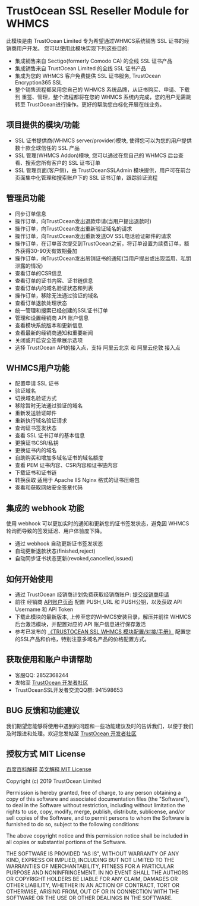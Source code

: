 # TrustOcean SSL Reseller Module for WHMCS
此模块是由 TrustOcean Limited 专为希望通过WHMCS系统销售 SSL 证书的经销商用户开发。
您可以使用此模块实现下列这些目的:
- 集成销售来自 Sectigo(formerly Comodo CA) 的全线 SSL 证书产品
- 集成销售来自 TrustOcean Limited 的全线 SSL 证书产品
- 集成为您的 WHMCS 客户免费提供 SSL 证书服务, TrustOcean Encryption365 SSL
- 整个销售流程都采用您自己的 WHMCS 系统品牌，从证书购买、申请、下载 到 重签、管理，整个流程都将在您的 WHMCS 系统内完成，您的用户无需跳转至 TrustOcean进行操作。更好的帮助您白标化开展在线业务。

## 项目提供的模块/功能
- SSL 证书提供商(WHMCS server/provider)模块, 使得您可以为您的用户提供数十款全球信任的 SSL 产品
- SSL 管理(WHMCS Addon)模块, 您可以通过在您自己的 WHMCS 后台查看、搜索您所有客户的 SSL 证书订单
- SSL 管理页面(客户侧)，由 TrustOceanSSLAdmin 模块提供，用户可在前台页面集中化管理和搜索账户下的 SSL 证书订单，跟踪验证流程

## 管理员功能
- 同步订单信息
- 操作订单，向TrustOcean发出退款申请(当用户提出退款时)
- 操作订单，向TrustOcean发出重新验证域名的请求
- 操作订单，向TrustOcean发出重新发送OV SSL电话验证邮件的请求
- 操作订单，在订单首次提交到TrustOcean之前，将订单设置为续费订单，额外获得30-90天有效期叠加
- 操作订单，向TrustOcean发出吊销证书的通知(当用户提出或出现滥用、私钥泄露的情况)
- 查看订单的CSR信息
- 查看订单的证书内容、证书链信息
- 查看订单内的域名验证状态和列表
- 操作订单，移除无法通过验证的域名
- 查看订单退款处理状态
- 统一管理和搜索已经创建的SSL证书订单
- 管理和设置经销商 API 账户信息
- 查看模块系统版本和更新信息
- 查看最新的经销商通知和重要新闻
- 关闭或开启安全签章展示选项
- 选择 TrustOcean API的接入点，支持 阿里云北京 和 阿里云伦敦 接入点

## WHMCS用户功能
- 配置申请 SSL 证书
- 验证域名
- 切换域名验证方式
- 移除暂时无法通过验证的域名
- 重新发送验证邮件
- 重新执行域名验证请求
- 查询证书签发状态
- 查看 SSL 证书订单的基本信息
- 更换证书CSR/私钥
- 更换证书内的域名
- 自助购买和增加多域名证书的域名额度
- 查看 PEM 证书内容、CSR内容和证书链内容
- 下载证书和证书链
- 转换获取 适用于 Apache IIS Nginx 格式的证书压缩包
- 查看和获取网站安全签章代码

## 集成的 webhook 功能
使用 webhook 可以更加实时的通知和更新您的证书签发状态，避免因 WHMCS 轮询而导致的签发延迟、用户体验度下降。
- 通过 webhook 自动更新证书签发状态
- 自动更新退款状态(finished,reject)
- 自动同步证书状态更新(revoked,cancelled,issued)

## 如何开始使用
- 通过 TrustOcean 经销商计划免费获取经销商账户: [提交经销商申请](https://www.trustocean.com/partner-program)
- 前往 经销商 [API账户页面](https://console.trustocean.com/partner/api-setting) 配置 PUSH_URL 和 PUSH公钥，以及获取 API Username 和 API Token
- 下载此模块的最新版本, 上传至您的WHMCS安装目录，解压并前往 WHMCS 后台激活模块，并配置对应的 API 账户信息进行保存激活
- 参考已发布的 [《TRUSTOCEAN SSL WHMCS 模块配置/对接/手册》](https://www.trustocean.com/repository/TRUSTOCEAN-WHMCS-MODULE-USERGUID.pdf) 配置您的SSL产品和价格，特别注意多域名产品的价格配置方式。

## 获取使用和账户申请帮助
- 客服QQ: 2852368244
- 发帖至 [TrustOcean 开发者社区](https://developer.trustocean.com)
- TrustOceanSSL开发者交流QQ群: 941598653

## BUG 反馈和功能建议
我们期望您能够将使用中遇到的问题和一些功能建议及时的告诉我们，以便于我们及时跟进和处理。欢迎您发帖至 [TrustOcean 开发者社区](https://developer.trustocean.com)

## 授权方式 MIT License

[百度百科解释](https://baike.baidu.com/item/MIT%E8%AE%B8%E5%8F%AF%E8%AF%81)
[英文解释 MIT License](https://choosealicense.com/licenses/mit/#)

Copyright (c) 2019 TrustOcean Limited

Permission is hereby granted, free of charge, to any person obtaining a copy
of this software and associated documentation files (the "Software"), to deal
in the Software without restriction, including without limitation the rights
to use, copy, modify, merge, publish, distribute, sublicense, and/or sell
copies of the Software, and to permit persons to whom the Software is
furnished to do so, subject to the following conditions:

The above copyright notice and this permission notice shall be included in all
copies or substantial portions of the Software.

THE SOFTWARE IS PROVIDED "AS IS", WITHOUT WARRANTY OF ANY KIND, EXPRESS OR
IMPLIED, INCLUDING BUT NOT LIMITED TO THE WARRANTIES OF MERCHANTABILITY,
FITNESS FOR A PARTICULAR PURPOSE AND NONINFRINGEMENT. IN NO EVENT SHALL THE
AUTHORS OR COPYRIGHT HOLDERS BE LIABLE FOR ANY CLAIM, DAMAGES OR OTHER
LIABILITY, WHETHER IN AN ACTION OF CONTRACT, TORT OR OTHERWISE, ARISING FROM,
OUT OF OR IN CONNECTION WITH THE SOFTWARE OR THE USE OR OTHER DEALINGS IN THE
SOFTWARE.